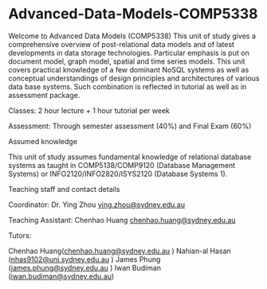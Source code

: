 # Advanced-Data-Models-COMP5338

Welcome to Advanced Data Models (COMP5338)
This unit of study gives a comprehensive overview of post-relational data models and of latest developments in data storage technologies. Particular emphasis is put on document model, graph model, spatial and time series models. This unit covers practical knowledge of  a few dominant NoSQL systems as well as conceptual understandings of design principles and architectures of various data base systems.   Such combination is reflected in tutorial as well as in assessment package. 

Classes: 2 hour lecture + 1 hour tutorial per week

Assessment: Through semester assessment (40%) and Final Exam (60%)

Assumed knowledge

This unit of study assumes fundamental knowledge of relational database systems as taught in COMP5138/COMP9120 (Database Management Systems) or INFO2120/INFO2820/ISYS2120 (Database Systems 1).

Teaching staff and contact details

Coordinator: Dr. Ying Zhou ying.zhou@sydney.edu.au

Teaching Assistant: Chenhao Huang chenhao.huang@sydney.edu.au 

Tutors:

Chenhao Huang(chenhao.huang@sydney.edu.au )
Nahian-al Hasan (nhas9102@uni.sydney.edu.au )
James Phung (james.phung@sydney.edu.au )
Iwan Budiman (iwan.budiman@sydney.edu.au)
